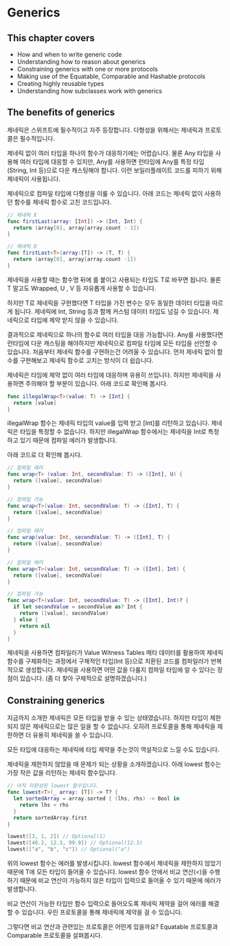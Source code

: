 # Generics

## This chapter covers
- How and when to write generic code
- Understanding how to reason about generics
- Constraining generics with one or more protocols
- Making use of the Equatable, Comparable and Hashable protocols
- Creating highly reusable types
- Understanding how subclasses work with generics

## The benefits of generics

제네릭은 스위프트에 필수적이고 자주 등장합니다.
다형성을 위해서는 제네릭과 프로토콜은 필수적입니다.

제네릭 없이 여러 타입을 하나의 함수가 대응하기에는 어렵습니다.
물론 Any 타입을 사용해 여러 타입에 대응할 수 있지만, Any를 사용하면 런타임에 Any를 특정 타입(String, Int 등)으로 다운 캐스팅해야 합니다.
이런 보일러플레이트 코드를 피하기 위해 제네릭이 사용됩니다.

제네릭으로 컴파일 타입에 다형성을 이룰 수 있습니다.
아래 코드는 제네릭 없이 사용하던 함수를 제네릭 함수로 고친 코드입니다.

```swift
// 제네릭 X
func firstLast(array: [Int]) -> (Int, Int) {
  return (array[0], array[array.count - 1])
}

// 제네릭 O
func firstLast<T>(array:[T]) -> (T, T) {
  return (array[0], array[array.count -1])
}
```

제네릭을 사용할 때는 함수명 뒤에 <T>를 붙이고 사용되는 타입도 T로 바꾸면 됩니다.
물론 T 말고도 Wrapped, U , V 등 자유롭게 사용할 수 있습니다.

하지만 T로 제네릭을 구현했다면 T 타입을 가진 변수는 모두 동일한 데이터 타입을 따르게 됩니다.
제네릭에 Int, String 등과 함께 커스텀 데이터 타입도 넘길 수 있습니다.
제네릭으로 타입에 제약 받지 않을 수 있습니다.

결과적으로 제네릭으로 하나의 함수로 여러 타입을 대응 가능합니다. Any를 사용했다면 런타임에 다운 캐스팅을 해야하지만 제네릭으로 컴파일 타임에 모든 타입을 선언할 수 있습니다.
처음부터 제네릭 함수를 구현하는건 어려울 수 있습니다. 먼저 제네릭 없이 함수를 구현해보고 제네릭 함수로 고치는 방식이 더 쉽습니다.

제네릭은 타임에 제약 없이 여러 타임에 대응하며 유용히 쓰입니다. 하지만 제네릭을 사용하면 주의해야 할 부분이 있습니다.
아래 코드로 확인해 봅시다.

```swift
func illegalWrap<T>(value: T) -> [Int] {
  return [value]
}
```

illegalWrap 함수는 제네릭 타입의 value를 입력 받고 [Int]를 리턴하고 있습니다.
제네릭은 타입을 특정할 수 없습니다. 하지만 illegalWrap 함수에서는 제네릭을 Int로 특정하고 있기 때문에 컴파일 에러가 발생합니다. 

아래 코드로 더 확인해 봅시다.

```swift
// 컴파일 에러
func wrap<T> (value: Int, secondValue: T) -> ([Int], U) {
  return ([value], secondValue)
}

// 컴파일 가능
func wrap<T>(value: Int, secondValue: T) -> ([Int], T) {
  return ([value], secondValue)
}

// 컴파일 에러
func wrap(value: Int, secondValue: T) -> ([Int], T) {
  return ([value], secondValue)
}

// 컴파일 에러
func wrap<T>(value: Int, secondValue: T) -> ([Int], Int) {
  return ([value], secondValue)
}

// 컴파일 가능
func wrap<T>(value: Int, secondValue: T) -> ([Int], Int)? {
  if let secondValue = secondValue as? Int {
    return ([value], secondValue)
  } else {
    return nil
  }
}
```

제네릭을 사용하면 컴파일러가 Value Witness Tables 메타 데이터를 활용하여 제네릭 함수를 구체화하는 과정에서 구체적인 타입(Int 등)으로 치환된 코드를 컴파일러가 반복적으로 생성합니다.
제네릭을 사용하면 어떤 값을 다룰지 컴파일 타임에 알 수 있다는 장점이 있습니다. (좀 더 찾아 구체적으로 설명하겠습니다.)

## Constraining generics

지금까지 소개한 제네릭은 모든 타입을 받을 수 있는 상태였습니다. 하지만 타입이 제한되지 않은 제네릭으로는 많은 일을 할 수 없습니다.
오히려 프로토콜을 통해 제네릭을 제한하면 더 유용히 제네릭을 쓸 수 있습니다.

모든 타입에 대응하는 제네릭에 타입 제약을 주는것이 역설적으로 느낄 수도 있습니다.

제네릭을 제한하지 않았을 때 문제가 되는 상황을 소개하겠습니다.
아래 lowest 함수는 가장 작은 값을 리턴하는 제네릭 함수입니다.

```swift
// 아직 미완성된 lowest 함수입니다.
func lowest<T>(_ array: [T]) -> T? {
  let sortedArray = array.sorted { (lhs, rhs) -> Bool in
    return lhs < rhs
  }
  return sortedArray.first
}

lowest([3, 1, 2]) // Optional(1)
lowest([40.2, 12.3, 99.9]) // Optional(12.3)
lowest(["a", "b", "c"]) // Optional("a")
```

위의 lowest 함수는 에러를 발생시킵니다.
lowest 함수에서 제네릭을 제한하지 않았기 때문에 T에 모든 타입이 들어올 수 있습니다.
lowest 함수 안에서 비교 연산(<)을 수행하기 때문에 비교 연산이 가능하지 않은 타입이 입력으로 들어올 수 있기 때문에 에러가 발생합니다.

비교 연산이 가능한 타입만 함수 입력으로 들어오도록 제네릭 제약을 걸어 에러를 해결할 수 있습니다.
우린 프로토콜을 통해 제네릭에 제약을 걸 수 있습니다.

그렇다면 비교 연산과 관련있는 프로토콜은 어떤게 있을까요?
Equatable 프로토콜과 Comparable 프로토콜을 살펴봅시다.






































